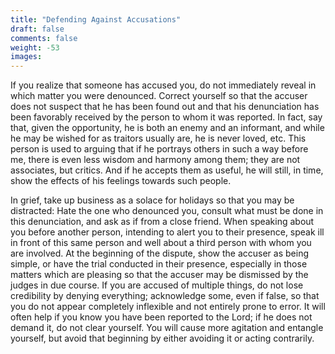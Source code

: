 ```yaml
---
title: "Defending Against Accusations"
draft: false
comments: false
weight: -53
images:
---
```


If you realize that someone has accused you, do not immediately reveal in which matter you were denounced. Correct yourself so that the accuser does not suspect that he has been found out and that his denunciation has been favorably received by the person to whom it was reported. In fact, say that, given the opportunity, he is both an enemy and an informant, and while he may be wished for as traitors usually are, he is never loved, etc. This person is used to arguing that if he portrays others in such a way before me, there is even less wisdom and harmony among them; they are not associates, but critics. And if he accepts them as useful, he will still, in time, show the effects of his feelings towards such people.

In grief, take up business as a solace for holidays so that you may be distracted: Hate the one who denounced you, consult what must be done in this denunciation, and ask as if from a close friend. When speaking about you before another person, intending to alert you to their presence, speak ill in front of this same person and well about a third person with whom you are involved. At the beginning of the dispute, show the accuser as being simple, or have the trial conducted in their presence, especially in those matters which are pleasing so that the accuser may be dismissed by the judges in due course. If you are accused of multiple things, do not lose credibility by denying everything; acknowledge some, even if false, so that you do not appear completely inflexible and not entirely prone to error. It will often help if you know you have been reported to the Lord; if he does not demand it, do not clear yourself. You will cause more agitation and entangle yourself, but avoid that beginning by either avoiding it or acting contrarily.